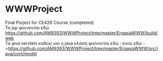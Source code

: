 # WWWProject
Final Project for CE426 Course (completed)
<br>
Τα jsp φαινονται εδώ 
https://github.com/AM9393/WWWProject/tree/master/ErgasiaWWW/build/web
<br>
Τα java servlets καθώς και η java κλάση  φαίνονται εδώ :
είναι εδώ  ->https://github.com/AM9393/WWWProject/tree/master/ErgasiaWWW/src/java/com/model

